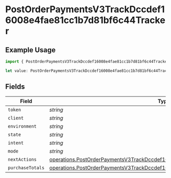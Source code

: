 # PostOrderPaymentsV3TrackDccdef16008e4fae81cc1b7d81bf6c44Tracker

## Example Usage

```typescript
import { PostOrderPaymentsV3TrackDccdef16008e4fae81cc1b7d81bf6c44Tracker } from "@dhaba/safepay-ts/models/operations";

let value: PostOrderPaymentsV3TrackDccdef16008e4fae81cc1b7d81bf6c44Tracker = {};
```

## Fields

| Field                                                                                                                                                                                  | Type                                                                                                                                                                                   | Required                                                                                                                                                                               | Description                                                                                                                                                                            |
| -------------------------------------------------------------------------------------------------------------------------------------------------------------------------------------- | -------------------------------------------------------------------------------------------------------------------------------------------------------------------------------------- | -------------------------------------------------------------------------------------------------------------------------------------------------------------------------------------- | -------------------------------------------------------------------------------------------------------------------------------------------------------------------------------------- |
| `token`                                                                                                                                                                                | *string*                                                                                                                                                                               | :heavy_minus_sign:                                                                                                                                                                     | N/A                                                                                                                                                                                    |
| `client`                                                                                                                                                                               | *string*                                                                                                                                                                               | :heavy_minus_sign:                                                                                                                                                                     | N/A                                                                                                                                                                                    |
| `environment`                                                                                                                                                                          | *string*                                                                                                                                                                               | :heavy_minus_sign:                                                                                                                                                                     | N/A                                                                                                                                                                                    |
| `state`                                                                                                                                                                                | *string*                                                                                                                                                                               | :heavy_minus_sign:                                                                                                                                                                     | N/A                                                                                                                                                                                    |
| `intent`                                                                                                                                                                               | *string*                                                                                                                                                                               | :heavy_minus_sign:                                                                                                                                                                     | N/A                                                                                                                                                                                    |
| `mode`                                                                                                                                                                                 | *string*                                                                                                                                                                               | :heavy_minus_sign:                                                                                                                                                                     | N/A                                                                                                                                                                                    |
| `nextActions`                                                                                                                                                                          | [operations.PostOrderPaymentsV3TrackDccdef16008e4fae81cc1b7d81bf6c44NextActions](../../models/operations/postorderpaymentsv3trackdccdef16008e4fae81cc1b7d81bf6c44nextactions.md)       | :heavy_minus_sign:                                                                                                                                                                     | N/A                                                                                                                                                                                    |
| `purchaseTotals`                                                                                                                                                                       | [operations.PostOrderPaymentsV3TrackDccdef16008e4fae81cc1b7d81bf6c44PurchaseTotals](../../models/operations/postorderpaymentsv3trackdccdef16008e4fae81cc1b7d81bf6c44purchasetotals.md) | :heavy_minus_sign:                                                                                                                                                                     | N/A                                                                                                                                                                                    |